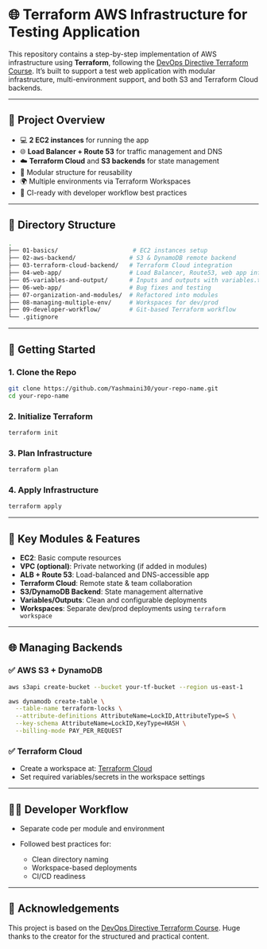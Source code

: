 # 🌐 Terraform AWS Infrastructure for Testing Application

This repository contains a step-by-step implementation of AWS infrastructure using **Terraform**, following the [DevOps Directive Terraform Course](https://www.youtube.com/watch?v=7xngnjfIlK4). It’s built to support a test web application with modular infrastructure, multi-environment support, and both S3 and Terraform Cloud backends.

---

## 📌 Project Overview

- 💻 **2 EC2 instances** for running the app
- 🌐 **Load Balancer + Route 53** for traffic management and DNS
- ☁️ **Terraform Cloud** and **S3 backends** for state management
- 🧩 Modular structure for reusability
- 🌍 Multiple environments via Terraform Workspaces
- 🔄 CI-ready with developer workflow best practices

---

## 📂 Directory Structure

```bash
.
├── 01-basics/                     # EC2 instances setup
├── 02-aws-backend/               # S3 & DynamoDB remote backend
├── 03-terraform-cloud-backend/   # Terraform Cloud integration
├── 04-web-app/                   # Load Balancer, Route53, web app infra
├── 05-variables-and-output/      # Inputs and outputs with variables.tf
├── 06-web-app/                   # Bug fixes and testing
├── 07-organization-and-modules/  # Refactored into modules
├── 08-managing-multiple-env/     # Workspaces for dev/prod
├── 09-developer-workflow/        # Git-based Terraform workflow
└── .gitignore
````

---

## 🚀 Getting Started

### 1. Clone the Repo

```bash
git clone https://github.com/Yashmaini30/your-repo-name.git
cd your-repo-name
```

### 2. Initialize Terraform

```bash
terraform init
```

### 3. Plan Infrastructure

```bash
terraform plan
```

### 4. Apply Infrastructure

```bash
terraform apply
```

---

## 🧱 Key Modules & Features

* **EC2**: Basic compute resources
* **VPC (optional)**: Private networking (if added in modules)
* **ALB + Route 53**: Load-balanced and DNS-accessible app
* **Terraform Cloud**: Remote state & team collaboration
* **S3/DynamoDB Backend**: State management alternative
* **Variables/Outputs**: Clean and configurable deployments
* **Workspaces**: Separate dev/prod deployments using `terraform workspace`

---

## 🌐 Managing Backends

### ✅ AWS S3 + DynamoDB

```bash
aws s3api create-bucket --bucket your-tf-bucket --region us-east-1

aws dynamodb create-table \
  --table-name terraform-locks \
  --attribute-definitions AttributeName=LockID,AttributeType=S \
  --key-schema AttributeName=LockID,KeyType=HASH \
  --billing-mode PAY_PER_REQUEST
```

### ✅ Terraform Cloud

* Create a workspace at: [Terraform Cloud](https://app.terraform.io/)
* Set required variables/secrets in the workspace settings

---

## 👨‍💻 Developer Workflow

* Separate code per module and environment
* Followed best practices for:

  * Clean directory naming
  * Workspace-based deployments
  * CI/CD readiness

---

## 🙏 Acknowledgements

This project is based on the [DevOps Directive Terraform Course](https://www.youtube.com/watch?v=7xngnjfIlK4). Huge thanks to the creator for the structured and practical content.

